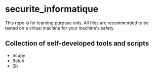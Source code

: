 # securite_informatique
This repo is for learning purpose only. All files are recommended to be tested on a virtual machine for your machine's safety.
## Collection of self-developed tools and scripts 

- Scapy
- Batch
- Sh
